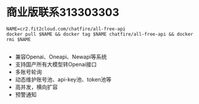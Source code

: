 # 商业版联系313303303

```
NAME=cr2.fit2cloud.com/chatfire/all-free-api
docker pull $NAME && docker tag $NAME chatfire/all-free-api && docker rmi $NAME
 
``` 

- 兼容Openai、Oneapi、Newapi等系统
- 支持国产所有大模型转Openai接口
- 多账号轮询
- 动态维护账号池、api-key池、token池等
- 高并发，横向扩容
- 预警通知



